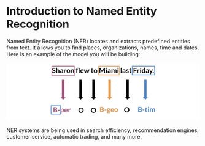 # Introduction to Named Entity Recognition

Named Entity Recognition (NER) locates and extracts predefined entities from text. It allows you to find places, organizations, names, time and dates. Here is an example of the model you will be building: 

![](omuXKV-ESdyrlylfhNncMw_4f57f8a510ed4a16840c89b9ceb19bde_Screen-Shot-2.png)

NER systems are being used in search efficiency, recommendation engines, customer service, automatic trading, and many more. 
